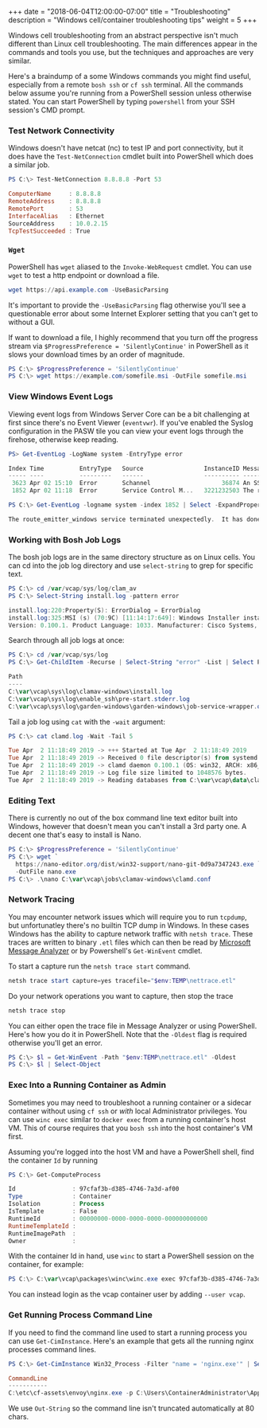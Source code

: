 +++
date = "2018-06-04T12:00:00-07:00"
title = "Troubleshooting"
description = "Windows cell/container troubleshooting tips"
weight = 5
+++

Windows cell troubleshooting from an abstract perspective isn't much different than Linux cell troubleshooting. The main differences appear in the commands and tools you use, but the techniques and approaches are very similar.

Here's a braindump of a some Windows commands you might find useful, especially from a remote `bosh ssh` or `cf ssh` terminal. All the commands below assume you're running from a PowerShell session unless otherwise stated. You can start PowerShell by typing `powershell` from your SSH session's CMD prompt.

### Test Network Connectivity

Windows doesn't have netcat (nc) to test IP and port connectivity, but it does have the `Test-NetConnection` cmdlet built into PowerShell which does a similar job.

```powershell
PS C:\> Test-NetConnection 8.8.8.8 -Port 53

ComputerName     : 8.8.8.8
RemoteAddress    : 8.8.8.8
RemotePort       : 53
InterfaceAlias   : Ethernet
SourceAddress    : 10.0.2.15
TcpTestSucceeded : True
```

### `Wget`

PowerShell has `wget` aliased to the `Invoke-WebRequest` cmdlet. You can use `wget` to test a http endpoint or download a file.

```powershell
wget https://api.example.com -UseBasicParsing
```

It's important to provide the `-UseBasicParsing` flag otherwise you'll see a questionable error about some Internet Explorer setting that you can't get to without a GUI.

If want to download a file, I highly recommend that you turn off the progress stream via `$ProgressPreference = 'SilentlyContinue'` in PowerShell as it slows your download times by an order of magnitude. 

```powershell
PS C:\> $ProgressPreference = 'SilentlyContinue'
PS C:\> wget https://example.com/somefile.msi -OutFile somefile.msi
```

### View Windows Event Logs

Viewing event logs from Windows Server Core can be a bit challenging at first since there's no Event Viewer (`eventvwr`). If you've enabled the Syslog configuration in the PASW tile you can view your event logs through the firehose, otherwise keep reading.

```powershell
PS> Get-EventLog -LogName system -EntryType error

Index Time          EntryType   Source                 InstanceID Message
----- ----          ---------   ------                 ---------- -------
 3623 Apr 02 15:10  Error       Schannel                    36874 An SSL 3.0 connection requ...
 1852 Apr 02 11:18  Error       Service Control M...   3221232503 The route_emitter_windows...

PS C:\> Get-EventLog -logname system -index 1852 | Select -ExpandProperty Message

The route_emitter_windows service terminated unexpectedly.  It has done this 2 time(s).  The following corrective action will be taken in 5000 milliseconds: Restart the service.
```

### Working with Bosh Job Logs

The bosh job logs are in the same directory structure as on Linux cells. You can cd into the job log directory and use `select-string` to grep for specific text.

```powershell
PS C:\> cd /var/vcap/sys/log/clam_av
PS C:\> Select-String install.log -pattern error

install.log:220:Property(S): ErrorDialog = ErrorDialog
install.log:325:MSI (s) (70:9C) [11:14:17:649]: Windows Installer installed the product. Product Name: ClamAV. Product
Version: 0.100.1. Product Language: 1033. Manufacturer: Cisco Systems, Inc. Installation success or error status: 0.
```

Search through all job logs at once:

```powershell
PS C:\> cd /var/vcap/sys/log
PS C:\> Get-ChildItem -Recurse | Select-String "error" -List | Select Path

Path
----
C:\var\vcap\sys\log\clamav-windows\install.log
C:\var\vcap\sys\log\enable_ssh\pre-start.stderr.log
C:\var\vcap\sys\log\garden-windows\garden-windows\job-service-wrapper.out.log
```

Tail a job log using `cat` with the `-wait` argument:

```powershell
PS C:\> cat clamd.log -Wait -Tail 5

Tue Apr  2 11:18:49 2019 -> +++ Started at Tue Apr  2 11:18:49 2019
Tue Apr  2 11:18:49 2019 -> Received 0 file descriptor(s) from systemd.
Tue Apr  2 11:18:49 2019 -> clamd daemon 0.100.1 (OS: win32, ARCH: x86_64, CPU: x86_64)
Tue Apr  2 11:18:49 2019 -> Log file size limited to 1048576 bytes.
Tue Apr  2 11:18:49 2019 -> Reading databases from C:\var\vcap\data\clamav-windows
```

### Editing Text

There is currently no out of the box command line text editor built into Windows, however that doesn't mean you can't install a 3rd party one. A decent one that's easy to install is Nano.

```powershell
PS C:\> $ProgressPreference = 'SilentlyContinue'
PS C:\> wget `
  https://nano-editor.org/dist/win32-support/nano-git-0d9a7347243.exe `
  -OutFile nano.exe
PS C:\> .\nano C:\var\vcap\jobs\clamav-windows\clamd.conf
```

### Network Tracing

You may encounter network issues which will require you to run `tcpdump`, but unfortunatley there's no builtin TCP dump in Windows. In these cases Windows has the ability to capture network traffic with `netsh trace`. These traces are written to binary `.etl` files which can then be read by [Microsoft Message Analyzer](https://www.microsoft.com/en-us/download/details.aspx?id=44226) or by Powershell's `Get-WinEvent` cmdlet.

To start a capture run the `netsh trace start` command.

```powershell
netsh trace start capture=yes tracefile="$env:TEMP\nettrace.etl"
```

Do your network operations you want to capture, then stop the trace

```powershell
netsh trace stop
```

You can either open the trace file in Message Analyzer or using PowerShell. Here's how you do it in PowerShell. Note that the `-Oldest` flag is required otherwise you'll get an error.

```powershell
PS C:\> $l = Get-WinEvent -Path "$env:TEMP\nettrace.etl" -Oldest
PS C:\> $l | Select-Object
```

### Exec Into a Running Container as Admin

Sometimes you may need to troubleshoot a running container or a sidecar container without using `cf ssh` or _with_ local Administrator privileges. You can use `winc exec` similar to `docker exec` from a running container's host VM. This of course requires that you `bosh ssh` into the host container's VM first.

Assuming you're logged into the host VM and have a PowerShell shell, find the container `Id` by running

```powershell
PS C:\> Get-ComputeProcess

Id                : 97cfaf3b-d385-4746-7a3d-af00
Type              : Container
Isolation         : Process
IsTemplate        : False
RuntimeId         : 00000000-0000-0000-0000-000000000000
RuntimeTemplateId :
RuntimeImagePath  :
Owner             :
```

With the container Id in hand, use `winc` to start a PowerShell session on the container, for example:

```powershell
PS C:\> C:\var\vcap\packages\winc\winc.exe exec 97cfaf3b-d385-4746-7a3d-af00 powershell
```

You can instead login as the vcap container user by adding `--user vcap`.

### Get Running Process Command Line

If you need to find the command line used to start a running process you can use `Get-CimInstance`. Here's an example that gets all the running nginx processes command lines.

```powershell
PS C:\> Get-CimInstance Win32_Process -Filter "name = 'nginx.exe'" | Select CommandLine | Out-String -Width 160

CommandLine
-----------
C:\etc\cf-assets\envoy\nginx.exe -p C:\Users\ContainerAdministrator\AppData\Local\Temp\nginx007262991
```

We use `Out-String` so the command line isn't truncated automatically at 80 chars.
